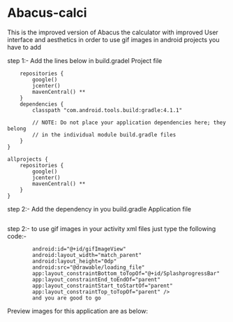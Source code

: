 # Abacus-calci
This is the improved version of Abacus the calculator with improved User interface and aesthetics 
in order to use gif images in android projects you have to add 

step 1:- Add the lines below in build.gradel Project file
```buildscript {
    repositories {
        google()
        jcenter()
        mavenCentral() **
    }
    dependencies {
        classpath "com.android.tools.build:gradle:4.1.1"

        // NOTE: Do not place your application dependencies here; they belong
        // in the individual module build.gradle files
    }
}

allprojects {
    repositories {
        google()
        jcenter()
        mavenCentral() **
    }
}
```

step 2:- Add the dependency in you build.gradle Application file
```implementation 'pl.droidsonroids.gif:android-gif-drawable:1.2.20'
```

step 2:- to use gif images in your activity xml files just type the following code:-
```<pl.droidsonroids.gif.GifImageView
        android:id="@+id/gifImageView"
        android:layout_width="match_parent"
        android:layout_height="0dp"
        android:src="@drawable/loading_file"
        app:layout_constraintBottom_toTopOf="@+id/SplashprogressBar"
        app:layout_constraintEnd_toEndOf="parent"
        app:layout_constraintStart_toStartOf="parent"
        app:layout_constraintTop_toTopOf="parent" />
        and you are good to go
```

Preview images for this application are as below:


